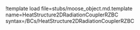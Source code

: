 !template load file=stubs/moose_object.md.template name=HeatStructure2DRadiationCouplerRZBC syntax=/BCs/HeatStructure2DRadiationCouplerRZBC
